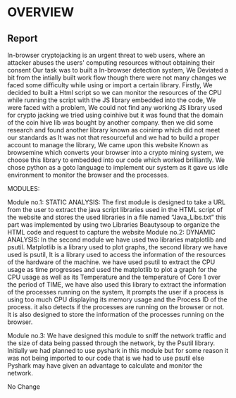 # OVERVIEW
## Report
In-browser cryptojacking is an urgent threat to web users, where an attacker abuses the users' computing resources without obtaining their consent 
Our task was to built a In-browser detection system, We Deviated a bit from the intially built work flow though there were not many changes we faced some difficulty while using or import a certain library.
Firstly, We decided to built a Html script so we can monitor the resources of the CPU while running the script with the JS library embedded into the code,  We were faced with a problem, We could not find any working JS library used for crypto jacking we tried using coinhive but it was found that the domain of the coin hive lib was bought by another company. then we did some research and found another library known as coinimp which did not meet our standards as It was not that resourceful and we had to build a proper account to manage the library, We came upon this website Known as browsemine which converts your browser into a crypto mining system, we choose this library to embedded into our code which worked brilliantly.
We chose python as a goto language to implement our system as it gave us idle environment to monitor the browser and the processes.

MODULES:

Module no.1:
STATIC ANALYSIS:
The first module is designed to take a URL from the user to extract the java script libraries used in the HTML script of the website and stores the used libraries in a file named “Java_Libs.txt” this part was implemented by using two Libraries Beautysoup to organize the HTML code and request to capture the website
Module no.2:
DYNAMIC ANALYSIS:
In the second module we have used two libraries matplotlib and psutil. 
Matplotlib is a library used to plot graphs, the second library we have used is psutil, 
It is a library used to access the information of the resources of the hardware of the machine.
we have used psutil to extract the CPU usage as time progresses and used the matplotlib to plot a graph for the CPU usage as well as its Temperature and the temperature of Core 1 over the period of  TIME, we have also used this library to extract the information of the processes running on the system, 
It prompts the user if a process is using too much CPU displaying its memory usage and the Process ID of the process. it also detects if the processes are running on the browser or not. It is also designed to store the information of the processes running on the browser.

Module no.3:
We have designed this module to sniff the network traffic and the size of data being passed through the network, by the Psutil library. 
Initially we had planned to use pyshark in this module but for some reason it was not being imported to our code that is we had to use psutil else Pyshark may have given an advantage to calculate and monitor the network.


No Change



